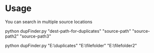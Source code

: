 # Usage
You can search in multiple source locations

python dupFinder.py "dest-path-for-duplicates" "source-path" "source-path2" "source-path3"


python dupFinder.py "E:\duplicates" "E:\filefolder" "E:\filefolder2"
